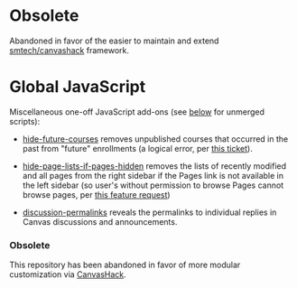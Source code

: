 # Obsolete

Abandoned in favor of the easier to maintain and extend [smtech/canvashack](https://github.com/smtech/canvashack) framework.

# Global JavaScript

Miscellaneous one-off JavaScript add-ons (see [below](#dev-javascript-1) for unmerged scripts):

  - [hide-future-courses](/hide-future-courses.js) removes unpublished courses that occurred in the past from "future" enrollments (a logical error, per [this ticket](https://help.instructure.com/requests/173156)).

  - [hide-page-lists-if-pages-hidden](/hide-page-lists-if-pages-hidden.js) removes the lists of recently modified and all pages from the right sidebar if the Pages link is not available in the left sidebar (so user's without permission to browse Pages cannot browse pages, per [this feature request](https://help.instructure.com/entries/21511835-Hide-All-Pages-List-when-Pages-is-Removed-from-Navigation))
  - [discussion-permalinks](/discussion-permalinks.js) reveals the permalinks to individual replies in Canvas discussions and announcements.

### Obsolete

This repository has been abandoned in favor of more modular customization via [CanvasHack](https://github.com/smtech/canvas).
